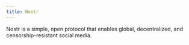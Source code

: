 ```yaml
---
title: Nostr
---
```


Nostr is a simple, open protocol that enables global, decentralized, and censorship-resistant social media.

